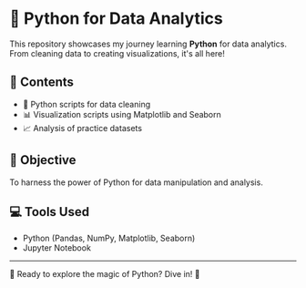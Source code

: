 # 🐍 Python for Data Analytics  
This repository showcases my journey learning **Python** for data analytics. From cleaning data to creating visualizations, it's all here!  

## 📌 Contents  
- 📂 Python scripts for data cleaning  
- 📊 Visualization scripts using Matplotlib and Seaborn  
- 📈 Analysis of practice datasets  

## 🎯 Objective  
To harness the power of Python for data manipulation and analysis.  

## 💻 Tools Used  
- Python (Pandas, NumPy, Matplotlib, Seaborn)  
- Jupyter Notebook  

---

🚀 Ready to explore the magic of Python? Dive in! 🌈  
